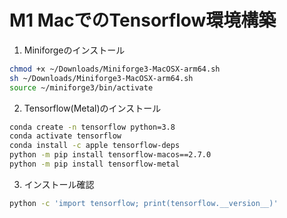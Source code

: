 # M1 MacでのTensorflow環境構築

1. Miniforgeのインストール
```Bash
chmod +x ~/Downloads/Miniforge3-MacOSX-arm64.sh
sh ~/Downloads/Miniforge3-MacOSX-arm64.sh
source ~/miniforge3/bin/activate
```

2. Tensorflow(Metal)のインストール
```Bash
conda create -n tensorflow python=3.8
conda activate tensorflow
conda install -c apple tensorflow-deps
python -m pip install tensorflow-macos==2.7.0
python -m pip install tensorflow-metal
```

3. インストール確認
```Bash
python -c 'import tensorflow; print(tensorflow.__version__)'
```
